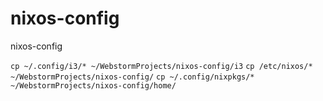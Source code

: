 # nixos-config
nixos-config

`cp ~/.config/i3/* ~/WebstormProjects/nixos-config/i3`
`cp /etc/nixos/*  ~/WebstormProjects/nixos-config/`
`cp ~/.config/nixpkgs/*  ~/WebstormProjects/nixos-config/home/`